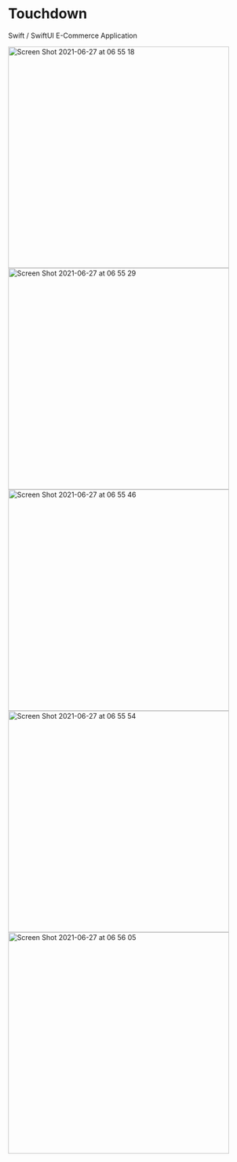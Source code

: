 # Touchdown
Swift / SwiftUI E-Commerce Application

<img width="450" alt="Screen Shot 2021-06-27 at 06 55 18" src="https://user-images.githubusercontent.com/30294372/123543583-e4a0e700-d714-11eb-94a0-74bdd4a25950.png">
<img width="450" alt="Screen Shot 2021-06-27 at 06 55 29" src="https://user-images.githubusercontent.com/30294372/123543587-e7034100-d714-11eb-9c3d-f0b307b74af4.png">
<img width="450" alt="Screen Shot 2021-06-27 at 06 55 46" src="https://user-images.githubusercontent.com/30294372/123543589-e8cd0480-d714-11eb-9e4d-18b34830af39.png">
<img width="450" alt="Screen Shot 2021-06-27 at 06 55 54" src="https://user-images.githubusercontent.com/30294372/123543591-ebc7f500-d714-11eb-89d1-92bc77ba8a2d.png">
<img width="450" alt="Screen Shot 2021-06-27 at 06 56 05" src="https://user-images.githubusercontent.com/30294372/123543592-ebc7f500-d714-11eb-8619-872529b94f7a.png">


